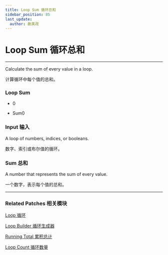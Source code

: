 ```yaml
---
title: Loop Sum 循环总和
sidebar_position: 85
last_update:
  author: 蒯美政
---
```


# Loop Sum 循环总和

---

Calculate the sum of every value in a loop.

计算循环中每个值的总和。

<div className="patch-container">
    <div className="patch loop">
        <h3>Loop Sum</h3>
        <ul className="inputs">
            <li><span>0</span></li>
        </ul>
        <ul className="outputs">
            <li>Sum<span>0</span></li>
        </ul>
    </div>
</div>

### Input 输入

A loop of numbers, indices, or booleans.

数字、索引或布尔值的循环。

### Sum 总和

A number that represents the sum of every value.

一个数字，表示每个值的总和。

---

### Related Patches 相关模块

[Loop 循环](./Loop.md)

[Loop Builder 循环生成器](./Loop%20Builder.md)

[Running Total 累积总计](./Running%20Total.md)

[Loop Count 循环数量](./Loop%20Count.md)
